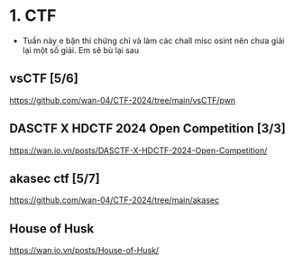 # 1. CTF
- Tuần này e bận thi chứng chỉ và làm các chall misc osint nên chưa giải lại một số giải. Em sẽ bù lại sau
## vsCTF [5/6]
https://github.com/wan-04/CTF-2024/tree/main/vsCTF/pwn
## DASCTF X HDCTF 2024 Open Competition [3/3]
https://wan.io.vn/posts/DASCTF-X-HDCTF-2024-Open-Competition/
## akasec ctf [5/7]
https://github.com/wan-04/CTF-2024/tree/main/akasec
## House of Husk
https://wan.io.vn/posts/House-of-Husk/

